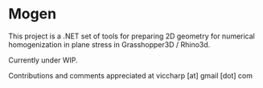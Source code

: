 # Mogen

This project is a .NET set of tools for preparing 2D geometry for numerical homogenization in plane stress in Grasshopper3D / Rhino3d.

Currently under WIP. 

Contributions and comments appreciated at viccharp [at] gmail [dot] com
